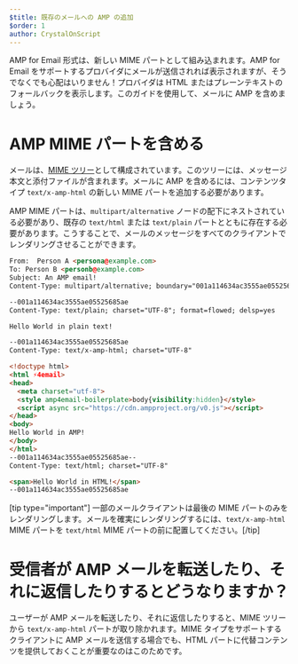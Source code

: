 ```yaml
---
$title: 既存のメールへの AMP の追加
$order: 1
author: CrystalOnScript
---
```


AMP for Email 形式は、新しい MIME パートとして組み込まれます。AMP for Email をサポートするプロバイダにメールが送信されれば表示されますが、そうでなくでも心配はいりません！プロバイダは HTML またはプレーンテキストのフォールバックを表示します。このガイドを使用して、メールに AMP を含めましょう。

# AMP MIME パートを含める

メールは、[MIME ツリー](https://en.wikipedia.org/wiki/MIME)として構成されています。このツリーには、メッセージ本文と添付ファイルが含まれます。メールに AMP を含めるには、コンテンツタイプ `text/x-amp-html` の新しい MIME パートを追加する必要があります。

AMP MIME パートは、`multipart/alternative` ノードの配下にネストされている必要があり、既存の `text/html` または `text/plain` パートとともに存在する必要があります。こうすることで、メールのメッセージをすべてのクライアントでレンダリングさせることができます。

```html
From:  Person A <persona@example.com>
To: Person B <personb@example.com>
Subject: An AMP email!
Content-Type: multipart/alternative; boundary="001a114634ac3555ae05525685ae"

--001a114634ac3555ae05525685ae
Content-Type: text/plain; charset="UTF-8"; format=flowed; delsp=yes

Hello World in plain text!

--001a114634ac3555ae05525685ae
Content-Type: text/x-amp-html; charset="UTF-8"

<!doctype html>
<html ⚡4email>
<head>
  <meta charset="utf-8">
  <style amp4email-boilerplate>body{visibility:hidden}</style>
  <script async src="https://cdn.ampproject.org/v0.js"></script>
</head>
<body>
Hello World in AMP!
</body>
</html>
--001a114634ac3555ae05525685ae--
Content-Type: text/html; charset="UTF-8"

<span>Hello World in HTML!</span>
--001a114634ac3555ae05525685ae
```

[tip type="important"] 一部のメールクライアントは最後の MIME パートのみをレンダリングします。メールを確実にレンダリングするには、`text/x-amp-html` MIME パートを `text/html` MIME パートの前に配置してください。[/tip]

# 受信者が AMP メールを転送したり、それに返信したりするとどうなりますか？

ユーザーが AMP メールを転送したり、それに返信したりすると、MIME ツリーから `text/x-amp-html` パートが取り除かれます。MIME タイプをサポートするクライアントに AMP メールを送信する場合でも、HTML パートに代替コンテンツを提供しておくことが重要なのはこのためです。
